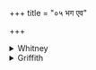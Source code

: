 +++
title = "०५ भग एव"

+++

<details><summary>Whitney</summary>

### Translation
5. Let the god Bhaga himself be fortunate; through him may we be  
fortunate; on thee here, Bhaga, do I call entire; do thou, O Bhaga, be  
our forerunner here.

### Notes
RV. (with VS. and TB.) leaves the final of *téna* unlengthened at  
beginning of **b**; and RV. and VS. make the sense of **c** better by  
reading *johavīti;* all the three have at the end of **a** the voc.  
*devās.* ⌊Comm. to TB. makes *johavīmi = āhvayati!*⌋
</details>

<details><summary>Griffith</summary>

May Bhaga verily be bliss-bestower, and through him, Gods! may happiness attend us. As such with all my might I call and call thee: as such be thou our leader here, O Bhaga.
</details>
